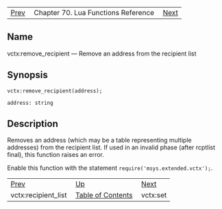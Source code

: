 |     |     |     |
| --- | --- | --- |
| [Prev](lua.ref.vctx_recipient_list)  | Chapter 70. Lua Functions Reference |  [Next](lua.ref.vctx_set) |

<a name="lua.ref.vctx_remove_recipient"></a>
## Name

vctx:remove_recipient — Remove an address from the recipient list

<a name="idp19292560"></a>
## Synopsis

`vctx:remove_recipient(address);`

`address: string`<a name="idp19295488"></a>
## Description

Removes an address (which may be a table representing multiple addresses) from the recipient list. If used in an invalid phase (after rcptlist final), this function raises an error.

Enable this function with the statement `require('msys.extended.vctx');`.

|     |     |     |
| --- | --- | --- |
| [Prev](lua.ref.vctx_recipient_list)  | [Up](lua.function.details) |  [Next](lua.ref.vctx_set) |
| vctx:recipient_list  | [Table of Contents](index) |  vctx:set |

